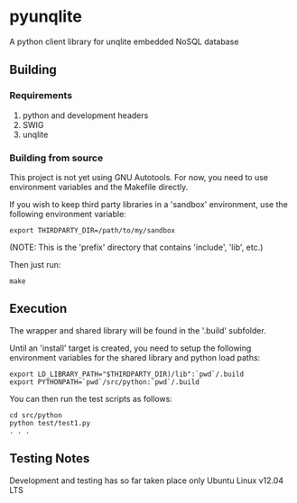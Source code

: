 # pyunqlite

A python client library for unqlite embedded NoSQL database

## Building

### Requirements

1. python and development headers
2. SWIG
3. unqlite

### Building from source

This project is not yet using GNU Autotools.  For now, you need to use environment variables and the Makefile directly.

If you wish to keep third party libraries in a 'sandbox' environment, use the following environment variable:

    export THIRDPARTY_DIR=/path/to/my/sandbox

(NOTE: This is the 'prefix' directory that contains 'include', 'lib', etc.)

Then just run:

    make

## Execution

The wrapper and shared library will be found in the '.build' subfolder.

Until an 'install' target is created, you need to setup the following environment variables for the
shared library and python load paths:

    export LD_LIBRARY_PATH="$THIRDPARTY_DIR)/lib":`pwd`/.build
    export PYTHONPATH=`pwd`/src/python:`pwd`/.build

You can then run the test scripts as follows:

    cd src/python
    python test/test1.py
    . . .

## Testing Notes

Development and testing has so far taken place only Ubuntu Linux v12.04 LTS
